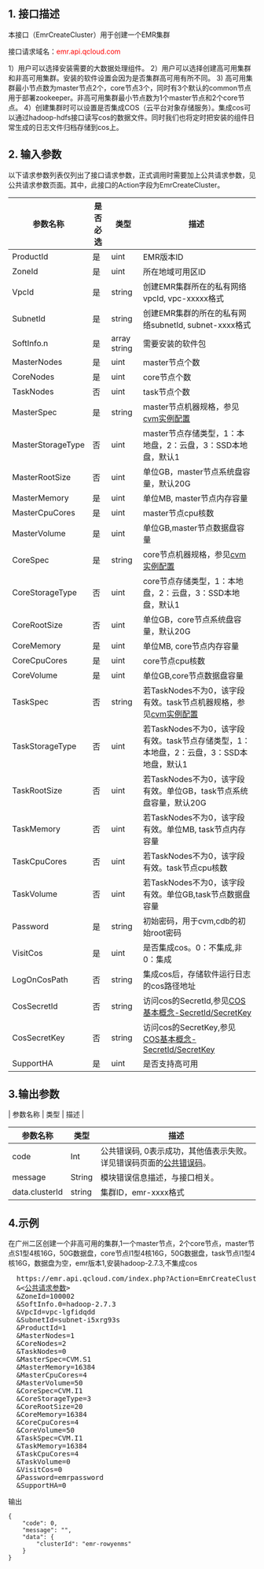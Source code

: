 ## 1. 接口描述

本接口（EmrCreateCluster）用于创建一个EMR集群

接口请求域名：<font style="color:red">emr.api.qcloud.com</font>

1）用户可以选择安装需要的大数据处理组件。
2）用户可以选择创建高可用集群和非高可用集群。安装的软件设置会因为是否集群高可用有所不同。
3) 高可用集群最小节点数为master节点2个，core节点3个，同时有3个默认的common节点用于部署zookeeper。非高可用集群最小节点数为1个master节点和2个core节点。
4）创建集群时可以设置是否集成COS（云平台对象存储服务）。集成cos可以通过hadoop-hdfs接口读写cos的数据文件。同时我们也将定时把安装的组件日常生成的日志文件归档存储到cos上。

## 2. 输入参数
以下请求参数列表仅列出了接口请求参数，正式调用时需要加上公共请求参数，见公共请求参数页面。其中，此接口的Action字段为EmrCreateCluster。

| 参数名称 | 是否必选 | 类型 | 描述 |
| --------|---------|------|------|
| ProductId | 是 | uint | EMR版本ID|
| ZoneId | 是 | uint | 所在地域可用区ID |
| VpcId | 是 | string | 创建EMR集群所在的私有网络vpcId, vpc-xxxxx格式 |
| SubnetId | 是 | string | 创建EMR集群的所在的私有网络subnetId, subnet-xxxx格式 |
| SoftInfo.n | 是 | array string | 需要安装的软件包 |
| MasterNodes | 是 | uint | master节点个数 | 
| CoreNodes | 是 | uint | core节点个数 |
| TaskNodes | 否 | uint | task节点个数 |
| MasterSpec | 是 | string | master节点机器规格，参见[cvm实例配置](https://www.qcloud.com/document/product/213/2177)|
| MasterStorageType| 否 | uint | master节点存储类型，1：本地盘，2：云盘，3：SSD本地盘，默认1 |
| MasterRootSize | 否 | uint | 单位GB，master节点系统盘容量，默认20G |
| MasterMemory | 是 | uint | 单位MB, master节点内存容量 |
| MasterCpuCores | 是 | uint | master节点cpu核数 |
| MasterVolume | 是 | uint | 单位GB,master节点数据盘容量 |
| CoreSpec | 是 | string | core节点机器规格，参见[cvm实例配置](https://www.qcloud.com/document/product/213/2177)|
| CoreStorageType| 否 | uint | core节点存储类型，1：本地盘，2：云盘，3：SSD本地盘，默认1 |
| CoreRootSize | 否 | uint | 单位GB，core节点系统盘容量，默认20G |
| CoreMemory | 是 | uint | 单位MB, core节点内存容量 |
| CoreCpuCores | 是 | uint | core节点cpu核数 |
| CoreVolume | 是 | uint | 单位GB,core节点数据盘容量 |
| TaskSpec | 否 | string | 若TaskNodes不为0，该字段有效。task节点机器规格，参见[cvm实例配置](https://www.qcloud.com/document/product/213/2177)|
| TaskStorageType| 否 | uint | 若TaskNodes不为0，该字段有效。task节点存储类型，1：本地盘，2：云盘，3：SSD本地盘，默认1 |
| TaskRootSize | 否 | uint | 若TaskNodes不为0，该字段有效。单位GB，task节点系统盘容量，默认20G |
| TaskMemory | 否 | uint | 若TaskNodes不为0，该字段有效。单位MB, task节点内存容量 |
| TaskCpuCores | 否 | uint | 若TaskNodes不为0，该字段有效。task节点cpu核数 |
| TaskVolume | 否 | uint | 若TaskNodes不为0，该字段有效。单位GB,task节点数据盘容量 |
| Password | 是 | string | 初始密码，用于cvm,cdb的初始root密码 |
| VisitCos | 是 | uint | 是否集成cos。0：不集成,非0：集成 |
| LogOnCosPath | 否 | string | 集成cos后，存储软件运行日志的cos路径地址|
| CosSecretId | 否 | string | 访问cos的SecretId,参见[COS基本概念-SecretId/SecretKey](https://www.qcloud.com/document/product/436/6225) |
| CosSecretKey | 否 | string | 访问cos的SecretKey,参见[COS基本概念-SecretId/SecretKey](https://www.qcloud.com/document/product/436/6225) |
| SupportHA | 是 | uint | 是否支持高可用 |

## 3.输出参数

| 参数名称 | 类型 | 描述 |

| 参数名称 | 类型 | 描述 |
|---------|---------|---------|
| code | Int | 公共错误码, 0表示成功，其他值表示失败。详见错误码页面的<a href="https://www.qcloud.com/doc/api/372/%E9%94%99%E8%AF%AF%E7%A0%81#1.E3.80.81.E5.85.AC.E5.85.B1.E9.94.99.E8.AF.AF.E7.A0.81" title="公共错误码">公共错误码</a>。|
| message | String | 模块错误信息描述，与接口相关。|
| data.clusterId | string | 集群ID，emr-xxxx格式 |

## 4.示例

在广州二区创建一个非高可用的集群,1一个master节点，2个core节点，master节点S1型4核16G，50G数据盘，core节点I1型4核16G，50G数据盘，task节点I1型4核16G，数据盘为空，emr版本1,安装hadoop-2.7.3,不集成cos

<pre>
  https://emr.api.qcloud.com/index.php?Action=EmrCreateCluster
  &<<a href="https://www.qcloud.com/doc/api/229/6976">公共请求参数</a>>
  &ZoneId=100002
  &SoftInfo.0=hadoop-2.7.3
  &VpcId=vpc-lgfidqdd
  &SubnetId=subnet-i5xrg93s
  &ProductId=1
  &MasterNodes=1
  &CoreNodes=2
  &TaskNodes=0
  &MasterSpec=CVM.S1
  &MasterMemory=16384
  &MasterCpuCores=4
  &MasterVolume=50
  &CoreSpec=CVM.I1
  &CoreStorageType=3
  &CoreRootSize=20
  &CoreMemory=16384
  &CoreCpuCores=4
  &CoreVolume=50
  &TaskSpec=CVM.I1
  &TaskMemory=16384
  &TaskCpuCores=4
  &TaskVolume=0
  &VisitCos=0
  &Password=emrpassword
  &SupportHA=0
</pre>

输出
```
{
    "code": 0,
    "message": "",
    "data": {
        "clusterId": "emr-rowyenms"
    }
}
```
